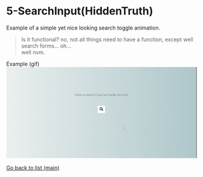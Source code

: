 # 5-SearchInput(HiddenTruth)

Example of a simple yet nice looking search toggle animation.

>Is it functional? no, not all things need to have a function, except well search forms... oh...<br> well nvm.


Example (gif)![](https://raw.githubusercontent.com/deivmaik/365DaysOfCode/5-SearchInput(HiddenTruth)/pointlessSearch.gif)

[Go back to list (main)](https://github.com/deivmaik/365DaysOfCode)
